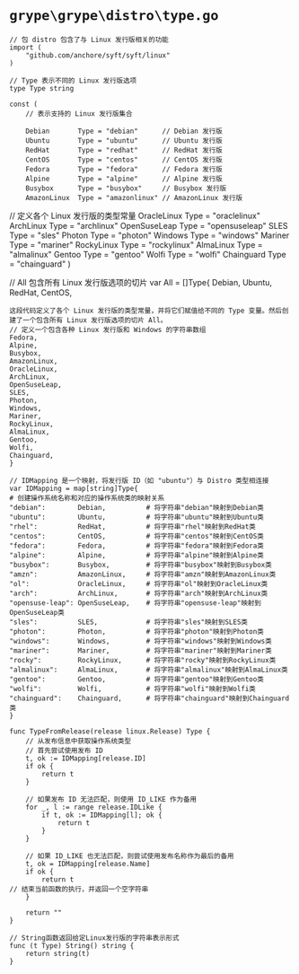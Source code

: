 # `grype\grype\distro\type.go`

```
// 包 distro 包含了与 Linux 发行版相关的功能
import (
	"github.com/anchore/syft/syft/linux"
)

// Type 表示不同的 Linux 发行版选项
type Type string

const (
	// 表示支持的 Linux 发行版集合

	Debian       Type = "debian"      // Debian 发行版
	Ubuntu       Type = "ubuntu"      // Ubuntu 发行版
	RedHat       Type = "redhat"      // RedHat 发行版
	CentOS       Type = "centos"      // CentOS 发行版
	Fedora       Type = "fedora"      // Fedora 发行版
	Alpine       Type = "alpine"      // Alpine 发行版
	Busybox      Type = "busybox"     // Busybox 发行版
	AmazonLinux  Type = "amazonlinux" // AmazonLinux 发行版
```
// 定义各个 Linux 发行版的类型常量
OracleLinux  Type = "oraclelinux"
ArchLinux    Type = "archlinux"
OpenSuseLeap Type = "opensuseleap"
SLES         Type = "sles"
Photon       Type = "photon"
Windows      Type = "windows"
Mariner      Type = "mariner"
RockyLinux   Type = "rockylinux"
AlmaLinux    Type = "almalinux"
Gentoo       Type = "gentoo"
Wolfi        Type = "wolfi"
Chainguard   Type = "chainguard"
)

// All 包含所有 Linux 发行版选项的切片
var All = []Type{
	Debian,
	Ubuntu,
	RedHat,
	CentOS,
```
这段代码定义了各个 Linux 发行版的类型常量，并将它们赋值给不同的 Type 变量。然后创建了一个包含所有 Linux 发行版选项的切片 All。
// 定义一个包含各种 Linux 发行版和 Windows 的字符串数组
Fedora,
Alpine,
Busybox,
AmazonLinux,
OracleLinux,
ArchLinux,
OpenSuseLeap,
SLES,
Photon,
Windows,
Mariner,
RockyLinux,
AlmaLinux,
Gentoo,
Wolfi,
Chainguard,
}

// IDMapping 是一个映射，将发行版 ID（如 "ubuntu"）与 Distro 类型相连接
var IDMapping = map[string]Type{
# 创建操作系统名称和对应的操作系统类的映射关系
"debian":        Debian,          # 将字符串"debian"映射到Debian类
"ubuntu":        Ubuntu,          # 将字符串"ubuntu"映射到Ubuntu类
"rhel":          RedHat,          # 将字符串"rhel"映射到RedHat类
"centos":        CentOS,          # 将字符串"centos"映射到CentOS类
"fedora":        Fedora,          # 将字符串"fedora"映射到Fedora类
"alpine":        Alpine,          # 将字符串"alpine"映射到Alpine类
"busybox":       Busybox,         # 将字符串"busybox"映射到Busybox类
"amzn":          AmazonLinux,     # 将字符串"amzn"映射到AmazonLinux类
"ol":            OracleLinux,     # 将字符串"ol"映射到OracleLinux类
"arch":          ArchLinux,       # 将字符串"arch"映射到ArchLinux类
"opensuse-leap": OpenSuseLeap,    # 将字符串"opensuse-leap"映射到OpenSuseLeap类
"sles":          SLES,            # 将字符串"sles"映射到SLES类
"photon":        Photon,          # 将字符串"photon"映射到Photon类
"windows":       Windows,         # 将字符串"windows"映射到Windows类
"mariner":       Mariner,         # 将字符串"mariner"映射到Mariner类
"rocky":         RockyLinux,      # 将字符串"rocky"映射到RockyLinux类
"almalinux":     AlmaLinux,       # 将字符串"almalinux"映射到AlmaLinux类
"gentoo":        Gentoo,          # 将字符串"gentoo"映射到Gentoo类
"wolfi":         Wolfi,           # 将字符串"wolfi"映射到Wolfi类
"chainguard":    Chainguard,      # 将字符串"chainguard"映射到Chainguard类
}

func TypeFromRelease(release linux.Release) Type {
	// 从发布信息中获取操作系统类型
	// 首先尝试使用发布 ID
	t, ok := IDMapping[release.ID]
	if ok {
		return t
	}

	// 如果发布 ID 无法匹配，则使用 ID_LIKE 作为备用
	for _, l := range release.IDLike {
		if t, ok := IDMapping[l]; ok {
			return t
		}
	}

	// 如果 ID_LIKE 也无法匹配，则尝试使用发布名称作为最后的备用
	t, ok = IDMapping[release.Name]
	if ok {
		return t
// 结束当前函数的执行，并返回一个空字符串
	}

	return ""
}

// String函数返回给定Linux发行版的字符串表示形式
func (t Type) String() string {
	return string(t)
}
```